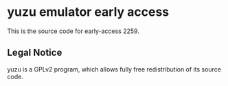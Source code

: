 yuzu emulator early access
=============

This is the source code for early-access 2259.

## Legal Notice

yuzu is a GPLv2 program, which allows fully free redistribution of its source code.